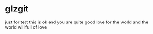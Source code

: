 # glzgit
just for test
this is ok
end you are quite good
love for the world and the world will full of love 
